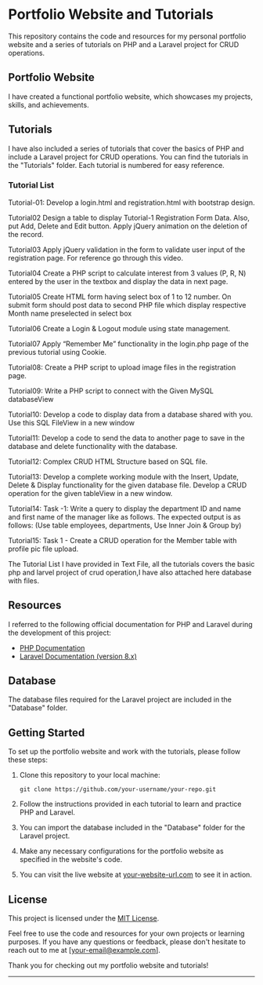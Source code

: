 # Portfolio Website and Tutorials

This repository contains the code and resources for my personal portfolio website and a series of tutorials on PHP and a Laravel project for CRUD operations.

## Portfolio Website

I have created a functional portfolio website, which showcases my projects, skills, and achievements.

## Tutorials

I have also included a series of tutorials that cover the basics of PHP and include a Laravel project for CRUD operations. You can find the tutorials in the "Tutorials" folder. Each tutorial is numbered for easy reference.

### Tutorial List

Tutorial-01:
Develop a login.html and registration.html with bootstrap design.

Tutorial02
Design a table to display Tutorial-1 Registration Form Data. Also, put Add, Delete and Edit button. Apply jQuery animation on the deletion of the record.

Tutorial03
Apply jQuery validation in the form to validate user input of the registration page. For reference go through this video. 

Tutorial04
Create a PHP script to calculate interest from 3 values (P, R, N) entered by the user in the textbox and display the data in next page.

Tutorial05
Create HTML form having select box of 1 to 12 number. On submit form should post data to second PHP file which display respective Month name preselected in select box

Tutorial06
Create a Login & Logout module using state management.

Tutorial07
Apply “Remember Me” functionality in the login.php page of the previous tutorial using Cookie.

Tutorial08:
Create a PHP script to upload image files in the registration page.

Tutorial09:
Write a PHP script to connect with the Given MySQL databaseView

Tutorial10:
Develop a code to display data from a database shared with you. Use this SQL FileView in a new window

Tutorial11:
Develop a code to send the data to another page to save in the database and delete functionality with the database.

Tutorial12:
Complex CRUD HTML Structure based on SQL file.

Tutorial13:
Develop a complete working module with the Insert, Update, Delete & Display functionality for the given database file. Develop a CRUD operation for the given tableView in a new window.

Tutorial14:
Task -1: Write a query to display the department ID and name and first name of the manager like as follows. 
The expected output is as follows: (Use table employees, departments, Use Inner Join & Group by)

Tutorial15:
Task 1 - Create a CRUD operation for the Member table with profile pic file upload.

The Tutorial List I have provided in Text File, all the tutorials covers the basic php and larvel project of crud operation,I have also attached here database with files.

## Resources

I referred to the following official documentation for PHP and Laravel during the development of this project:

- [PHP Documentation](https://www.php.net/docs.php)
- [Laravel Documentation (version 8.x)](https://laravel.com/docs/8.x/installation)

## Database

The database files required for the Laravel project are included in the "Database" folder.

## Getting Started

To set up the portfolio website and work with the tutorials, please follow these steps:

1. Clone this repository to your local machine:

   ```
   git clone https://github.com/your-username/your-repo.git
   ```

2. Follow the instructions provided in each tutorial to learn and practice PHP and Laravel.

3. You can import the database included in the "Database" folder for the Laravel project.

4. Make any necessary configurations for the portfolio website as specified in the website's code.

5. You can visit the live website at [your-website-url.com](https://www.your-website-url.com) to see it in action.

## License

This project is licensed under the [MIT License](LICENSE.md).

Feel free to use the code and resources for your own projects or learning purposes. If you have any questions or feedback, please don't hesitate to reach out to me at [your-email@example.com].

Thank you for checking out my portfolio website and tutorials!

--- 
